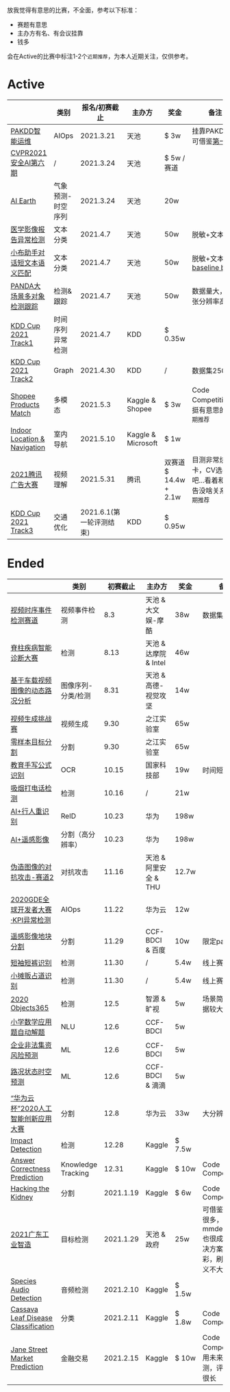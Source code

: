 
放我觉得有意思的比赛，不全面，参考以下标准：
- 赛题有意思 
- 主办方有名、有会议挂靠
- 钱多

会在Active的比赛中标注1-2个`近期推荐`，为本人近期关注，仅供参考。

# Active

|        | 类别 |  报名/初赛截止  |  主办方 | 奖金 |  备注 |
|  ----  | ----  |  ----  | ----  |   ----  | ----  |
| [PAKDD智能运维](https://tianchi.aliyun.com/competition/entrance/531874/introduction) | AIOps | 2021.3.21 | 天池 | \$ 3w | 挂靠PAKDD，可借鉴[第一届](https://tianchi.aliyun.com/competition/entrance/231775/forum) 
| [CVPR2021 安全AI第六期](https://tianchi.aliyun.com/competition/entrance/531847/introduction) | / | 2021.3.24 | 天池 | \$ 5w / 赛道 |
| [AI Earth](https://tianchi.aliyun.com/competition/entrance/531871/introduction) | 气象预测-时空序列 | 2021.3.24 | 天池 | 20w | 
| [医学影像报告异常检测](https://tianchi.aliyun.com/competition/entrance/531852/introduction) | 文本分类 | 2021.4.7 | 天池 | 50w | 脱敏+文本分类 
| [小布助手对话短文本语义匹配](https://tianchi.aliyun.com/competition/entrance/531851/introduction) | 文本分类 | 2021.4.7 | 天池 | 50w | 脱敏+文本分类 [baseline bert](https://kexue.fm/archives/8213)  
| [PANDA大场景多对象检测跟踪](https://tianchi.aliyun.com/competition/entrance/531855/introduction) | 检测\&跟踪 | 2021.4.7 | 天池 | 50w | 数据量大，单张分辨率高
| [KDD Cup 2021 Track1](https://compete.hexagon-ml.com/practice/competition/39/) | 时间序列异常检测 | 2021.4.7 | KDD | \$ 0.35w| 
| [KDD Cup 2021 Track2](https://ogb.stanford.edu/kddcup2021/) | Graph | 2021.4.30 | KDD | / | 数据集250G
| [Shopee Products Match](https://www.kaggle.com/c/shopee-product-matching/overview) | 多模态 | 2021.5.3 | Kaggle \& Shopee | \$ 3w | Code Competition，挺有意思的 `近期推荐`
| [Indoor Location & Navigation](https://www.kaggle.com/c/indoor-location-navigation/overview) | 室内导航 | 2021.5.10 | Kaggle \& Microsoft | \$ 1w | 
| [2021腾讯广告大赛](https://algo.qq.com/) | 视频理解 | 2021.5.31 | 腾讯 | 双赛道 \$ 14.4w + 2.1w| 目测非常烧卡，CV选手上吧...看着和广告没啥关系 `近期推荐`
| [KDD Cup 2021 Track3](http://www.yunqiacademy.org/) | 交通优化 | 2021.6.1(第一轮评测结束) | KDD | \$ 0.95w|








# Ended
|        | 类别 |  初赛截止  |  主办方 | 奖金 |  备注 |
|  ----  | ----  |  ----  | ----  |   ----  | ----  |
| [视频时序事件检测赛道](https://tianchi.aliyun.com/competition/entrance/531798/introduction)  | 视频事件检测| 8.3 | 天池 \& 大文娱-摩酷 | 38w | 数据集非常大|
| [脊柱疾病智能诊断大赛](https://tianchi.aliyun.com/competition/entrance/531796/introduction)  | 检测 | 8.13 | 天池 \& 达摩院 \& Intel | 46w | 
| [基于车载视频图像的动态路况分析](https://tianchi.aliyun.com/competition/entrance/531809/introduction)  | 图像序列-分类/检测 | 8.31| 天池 \& 高德-视觉攻坚 | 14w |
| [视频生成挑战赛](https://zhejianglab.aliyun.com/entrance/531817/introduction)  | 视频生成 | 9.30 | 之江实验室 | 65w | 
| [零样本目标分割](https://zhejianglab.aliyun.com/entrance/531816/introduction)  | 分割 | 9.30 | 之江实验室 | 65w |  
| [教育手写公式识别](https://www.kesci.com/home/competition/5f703ac023f41e002c3ed5e4)  | OCR | 10.15 | 国家科技部 | 19w | 时间短 |
| [吸烟打电话检测](https://dev.ehualu.com/dev/home/competition/competitionDetail?competitionId=3)  | 检测 | 10.16 | / | 21w | 
| [AI+行人重识别](https://www.datafountain.cn/competitions/454) | ReID | 10.23 | 华为 |  198w
| [AI+遥感影像](https://www.datafountain.cn/competitions/457) | 分割（高分辨率） | 10.23 | 华为 |  198w
| [伪造图像的对抗攻击-赛道2](https://tianchi.aliyun.com/competition/entrance/531812/introduction)  | 对抗攻击 | 11.16 | 天池 \& 阿里安全 \& THU | 12.7w | 
| [2020GDE全球开发者大赛·KPI异常检测](https://competition.huaweicloud.com/information/1000041319/introduction?track=107)  | AIOps | 11.22 | 华为云 | 12w | 
| [遥感影像地块分割](https://www.datafountain.cn/competitions/475)  | 分割 | 11.29 | CCF-BDCI \& 百度 | 10w | 限定paddle
| [短袖短裤识别](https://www.cvmart.net/race/9922/base)  | 检测 | 11.30 | / | 5.4w | 线上赛
| [小摊贩占道识别](https://www.cvmart.net/race/9923/base)  | 检测 | 11.30 | / | 5.4w | 线上赛
| [2020 Objects365](http://competition.baai.ac.cn/c/36/format/introduce?sourceType=public) | 检测 | 12.5 | 智源 \& 旷视 | 5w | 场景简单，数据较大
| [小学数学应用题自动解题](https://www.datafountain.cn/competitions/467)  | NLU | 12.6 | CCF-BDCI | 5w | 
| [企业非法集资风险预测](https://www.datafountain.cn/competitions/469)  | ML | 12.6 | CCF-BDCI | 5w  | 
| [路况状态时空预测](https://www.datafountain.cn/competitions/466)  | ML | 12.6 | CCF-BDCI \& 滴滴 | 5w |  
| [“华为云杯”2020人工智能创新应用大赛](https://competition.huaweicloud.com/information/1000041322/introduction)  | 分割 | 12.8 | 华为云 | 33w | 大分辨率
| [Impact Detection](https://www.kaggle.com/c/nfl-impact-detection/overview)  | 检测 | 12.28 | Kaggle | \$ 7.5w | 
| [Answer Correctness Prediction](https://www.kaggle.com/c/riiid-test-answer-prediction/overview)  | Knowledge Tracking | 12.31 | Kaggle | \$ 10w | Code Competition
| [Hacking the Kidney](https://www.kaggle.com/c/hubmap-kidney-segmentation/overview)  | 分割 | 2021.1.19 | Kaggle | \$ 6w | Code Competition
| [2021广东工业智造](https://tianchi.aliyun.com/competition/entrance/531846/introduction) | 目标检测 | 2021.1.29 | 天池 \& 政府 | 25w | 可借鉴的比赛很多，mmdetection也很成熟。解决方案难出彩，刷榜又意义不大。
| [Species Audio Detection](https://www.kaggle.com/c/rfcx-species-audio-detection/overview)  | 音频检测 | 2021.2.10 | Kaggle | \$ 1.5w | 
| [Cassava Leaf Disease Classification](https://www.kaggle.com/c/cassava-leaf-disease-classification/overview) | 分类 | 2021.2.11 | Kaggle | \$ 1.8w | Code Competition 
| [Jane Street Market Prediction](https://www.kaggle.com/c/jane-street-market-prediction/overview) | 金融交易 | 2021.2.15 | Kaggle | \$ 10w | Code Competition，用未来数据评测，评测周期很长

